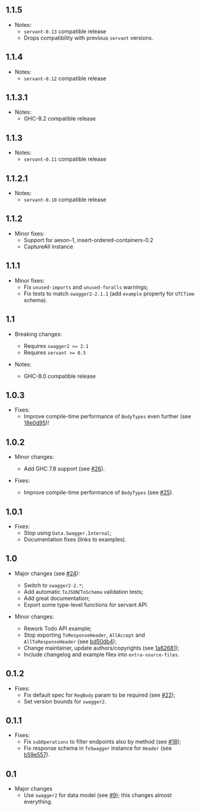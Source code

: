 1.1.5
-----

* Notes:
    * `servant-0.13` compatible release
    * Drops compatibility with previous `servant` versions.

1.1.4
-----

* Notes:
    * `servant-0.12` compatible release

1.1.3.1
---

* Notes:
   * GHC-8.2 compatible release

1.1.3
---

* Notes:
   * `servant-0.11` compatible release

1.1.2.1
---

* Notes:
   * `servant-0.10` compatible release

1.1.2
---

* Minor fixes:
  * Support for aeson-1, insert-ordered-containers-0.2
  * CaptureAll instance

1.1.1
---

* Minor fixes:
  * Fix `unused-imports` and `unused-foralls` warnings;
  * Fix tests to match `swagger2-2.1.1` (add `example` property for `UTCTime` schema).

1.1
---

* Breaking changes:
    * Requires `swagger2 >= 2.1`
    * Requires `servant >= 0.5`

* Notes:
    * GHC-8.0 compatible release

1.0.3
---

* Fixes:
    * Improve compile-time performance of `BodyTypes` even further (see [18e0d95](https://github.com/haskell-servant/servant-swagger/commit/18e0d95ef6fe9076dd9621cb515d8d1a189f71d3))!

1.0.2
---

* Minor changes:
    * Add GHC 7.8 support (see [#26](https://github.com/haskell-servant/servant-swagger/pull/26)).

* Fixes:
    * Improve compile-time performance of `BodyTypes` (see [#25](https://github.com/haskell-servant/servant-swagger/issues/25)).

1.0.1
---

* Fixes:
    * Stop using `Data.Swagger.Internal`;
    * Documentation fixes (links to examples).

1.0
---

* Major changes (see [#24](https://github.com/haskell-servant/servant-swagger/pull/24)):
    * Switch to `swagger2-2.*`;
    * Add automatic `ToJSON`/`ToSchema` validation tests;
    * Add great documentation;
    * Export some type-level functions for servant API.

* Minor changes:
    * Rework Todo API example;
    * Stop exporting `ToResponseHeader`, `AllAccept` and `AllToResponseHeader` (see [bd50db4](https://github.com/haskell-servant/servant-swagger/commit/bd50db48ca6a106e4366560ded70932d409de1e2));
    * Change maintainer, update authors/copyrights (see [1a62681](https://github.com/haskell-servant/servant-swagger/commit/1a6268101dc826a92c42e832e402e251c0d32147));
    * Include changelog and example files into `extra-source-files`.

0.1.2
---

* Fixes:
    * Fix default spec for `ReqBody` param to be required (see [#22](https://github.com/haskell-servant/servant-swagger/issues/22));
    * Set version bounds for `swagger2`.

0.1.1
---

* Fixes:
    * Fix `subOperations` to filter endpoints also by method (see [#18](https://github.com/haskell-servant/servant-swagger/issues/18));
    * Fix response schema in `ToSwagger` instance for `Header` (see [b59e557](https://github.com/haskell-servant/servant-swagger/commit/b59e557a05bc2669332c52b397879e7598747b82)).

0.1
---
* Major changes
    * Use `swagger2` for data model (see [#9](https://github.com/dmjio/servant-swagger/pull/9)); this changes almost everything.
